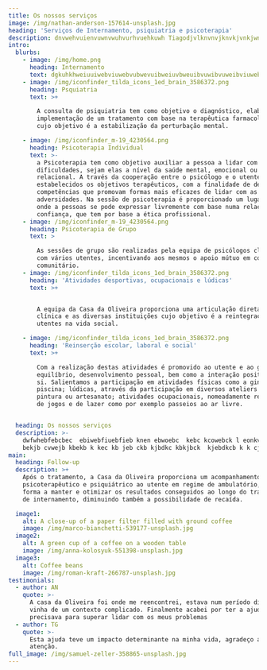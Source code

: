 ```yaml
---
title: Os nossos serviços
image: /img/nathan-anderson-157614-unsplash.jpg
heading: 'Serviços de Internamento, psiquiatria e psicoterapia'
description: dnvwehvuienvuwnvwuhvurhvuehkuwh Tiagodjvlknvnvjknvkjvnkjwnvkjbwe Tiago
intro:
  blurbs:
    - image: /img/home.png
      heading: Internamento
      text: dgkuhkhweiuuiwebviuwebvubwevuibweiuvbweuibvuwibvuweibviuwebuwebviueb
    - image: /img/iconfinder_tilda_icons_1ed_brain_3586372.png
      heading: Psquiatria
      text: >+

        A consulta de psiquiatria tem como objetivo o diagnóstico, elaboração e
        implementação de um tratamento com base na terapêutica farmacológica
        cujo objetivo é a estabilização da perturbação mental.

    - image: /img/iconfinder_m-19_4230564.png
      heading: Psicoterapia Individual
      text: >-
        a Psicoterapia tem como objetivo auxiliar a pessoa a lidar com as suas
        dificuldades, sejam elas a nível da saúde mental, emocional ou
        relacional. A través da cooperação entre o psicólogo e o utente são
        estabelecidos os objetivos terapêuticos, com a finalidade de desenvolver
        competências que promovam formas mais eficazes de lidar com as
        adversidades. Na sessão de psicoterapia é proporcionado um lugar seguro,
        onde a pessoas se pode expressar livremente com base numa relação de
        confiança, que tem por base a ética profissional.
    - image: /img/iconfinder_m-19_4230564.png
      heading: Psicoterapia de Grupo
      text: >

        As sessões de grupo são realizadas pela equipa de psicólogos clínicos,
        com vários utentes, incentivando aos mesmos o apoio mútuo em contexto
        comunitário.
    - image: /img/iconfinder_tilda_icons_1ed_brain_3586372.png
      heading: 'Atividades desportivas, ocupacionais e lúdicas'
      text: >+


        A equipa da Casa da Oliveira proporciona uma articulação direta entre a
        clínica e as diversas instituições cujo objetivo é a reintegração dos
        utentes na vida social.

    - image: /img/iconfinder_tilda_icons_1ed_brain_3586372.png
      heading: 'Reinserção escolar, laboral e social'
      text: >+

        Com a realização destas atividades é promovido ao utente e ao grupo o
        equilíbrio, desenvolvimento pessoal, bem como a interação positiva entre
        si. Salientamos a participação em atividades físicas como a ginástica e
        piscina; lúdicas, através da participação em diversos ateliers como
        pintura ou artesanato; atividades ocupacionais, nomeadamente realização
        de jogos e de lazer como por exemplo passeios ao ar livre.


  heading: Os nossos serviços
  description: >-
    dwfwhebfebcbec  ebiwebfiuebfieb knen ebwoebc  kebc kcowebck l eonkv nkjwe
    bekjb cvwejb kbekb k kec kb jeb ckb kjbdkc kbkjbck  kjebdkcb k k cjwbek jkwb
main:
  heading: Follow-up
  description: >+
    Após o tratamento, a Casa da Oliveira proporciona um acompanhamento
    psicoterapêutico e psiquiátrico ao utente em regime de ambulatório, por
    forma a manter e otimizar os resultados conseguidos ao longo do tratamento
    de internamento, diminuindo também a possibilidade de recaída.

  image1:
    alt: A close-up of a paper filter filled with ground coffee
    image: /img/marco-bianchetti-539177-unsplash.jpg
  image2:
    alt: A green cup of a coffee on a wooden table
    image: /img/anna-kolosyuk-551398-unsplash.jpg
  image3:
    alt: Coffee beans
    image: /img/roman-kraft-266787-unsplash.jpg
testimonials:
  - author: AN
    quote: >-
      A casa da Oliveira foi onde me reencontrei, estava num período difícil e
      vinha de um contexto complicado. Finalmente acabei por ter a ajuda que
      precisava para superar lidar com os meus problemas
  - author: TG
    quote: >-
      Esta ajuda teve um impacto determinante na minha vida, agradeço a todos a
      atenção.
full_image: /img/samuel-zeller-358865-unsplash.jpg
---
```


